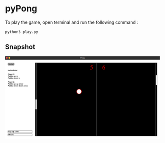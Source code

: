# pyPong
To play the game, open terminal and run the following command :
```
python3 play.py
```
## Snapshot
![Snapshot](screenShots/pong.png)

